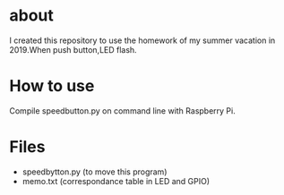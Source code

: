 # about  
I created this repository to use the homework of my summer vacation in 2019.When push button,LED flash.

# How to use  
Compile speedbutton.py on command line with Raspberry Pi.

# Files  
- speedbytton.py (to move this program)
- memo.txt (correspondance table in LED and GPIO)
